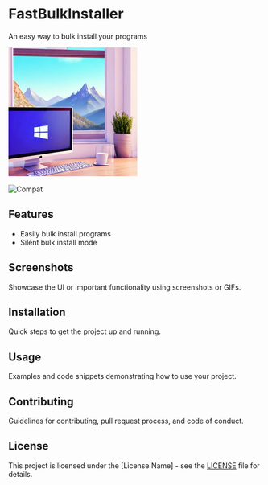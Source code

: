 # FastBulkInstaller

An easy way to bulk install your programs

![Project Logo](FastBulkInstaller/Images/logo.png)

![Compat](https://img.shields.io/badge/Compatibility:-Windows 10/11-blue)

## Features

- Easily bulk install programs
- Silent bulk install mode

## Screenshots

Showcase the UI or important functionality using screenshots or GIFs.

## Installation

Quick steps to get the project up and running.

## Usage

Examples and code snippets demonstrating how to use your project.

## Contributing

Guidelines for contributing, pull request process, and code of conduct.

## License

This project is licensed under the [License Name] - see the [LICENSE](LICENSE) file for details.
